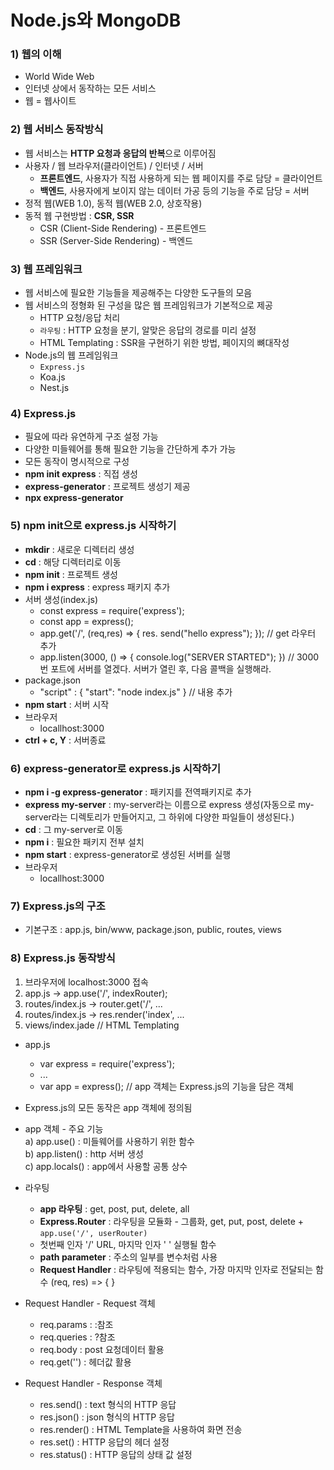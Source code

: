# Node.js와 MongoDB
### 1) 웹의 이해
- World Wide Web
- 인터넷 상에서 동작하는 모든 서비스
- 웹 = 웹사이트
  
### 2) 웹 서비스 동작방식
- 웹 서비스는 <b>HTTP 요청과 응답의 반복</b>으로 이루어짐
- 사용자 / 웹 브라우저(클라이언트) / 인터넷 / 서버
  - <b>프론트엔드</b>, 사용자가 직접 사용하게 되는 웹 페이지를 주로 담당 = 클라이언트
  - <b>백엔드</b>, 사용자에게 보이지 않는 데이터 가공 등의 기능을 주로 담당 = 서버
- 정적 웹(WEB 1.0), 동적 웹(WEB 2.0, 상호작용)
- 동적 웹 구현방법 : <b>CSR, SSR</b>
  - CSR (Client-Side Rendering) - 프론트엔드
  - SSR (Server-Side Rendering) - 백엔드
  
### 3) 웹 프레임워크
- 웹 서비스에 필요한 기능들을 제공해주는 다양한 도구들의 모음
- 웹 서비스의 정형화 된 구성을 많은 웹 프레임워크가 기본적으로 제공
  - HTTP 요청/응답 처리
  - `라우팅` : HTTP 요청을 분기, 알맞은 응답의 경로를 미리 설정
  - HTML Templating : SSR을 구현하기 위한 방법, 페이지의 뼈대작성
- Node.js의 웹 프레임워크
  - `Express.js`
  - Koa.js
  - Nest.js

### 4) Express.js
- 필요에 따라 유연하게 구조 설정 가능
- 다양한 미들웨어를 통해 필요한 기능을 간단하게 추가 가능
- 모든 동작이 명시적으로 구성
- <b>npm init express</b> : 직접 생성
- <b>express-generator</b> : 프로젝트 생성기 제공
- <b>npx express-generator</b>

### 5) npm init으로 express.js 시작하기
- <b>mkdir</b> : 새로운 디렉터리 생성
- <b>cd</b> : 해당 디렉터리로 이동
- <b>npm init</b> : 프로젝트 생성
- <b>npm i express</b> : express 패키지 추가
- 서버 생성(index.js)
  - const express = require('express');
  - const app = express();
  - app.get('/', (req,res) => { res. send("hello express"); }); // get 라우터 추가
  - app.listen(3000, () => { console.log("SERVER STARTED"); }) // 3000번 포트에 서버를 열겠다. 서버가 열린 후, 다음 콜백을 실행해라.
- package.json
  - "script" : { "start": "node index.js" } // 내용 추가
- <b>npm start</b> : 서버 시작
- 브라우저
  - locallhost:3000
- <b>ctrl + c, Y</b> : 서버종료
  
### 6) express-generator로 express.js 시작하기
- <b>npm i -g express-generator</b> : 패키지를 전역패키지로 추가
- <b>express my-server</b> : my-server라는 이름으로 express 생성(자동으로 my-server라는 디렉토리가 만들어지고, 그 하위에 다양한 파일들이 생성된다.)
- <b>cd</b> : 그 my-server로 이동
- <b>npm i</b> : 필요한 패키지 전부 설치
- <b>npm start</b> : express-generator로 생성된 서버를 실행
- 브라우저
  - locallhost:3000

### 7) Express.js의 구조
- 기본구조 : app.js, bin/www, package.json, public, routes, views

### 8) Express.js 동작방식
1. 브라우저에 localhost:3000 접속
2. app.js -> app.use('/', indexRouter);
3. routes/index.js -> router.get('/', ...
4. routes/index.js -> res.render('index', ...
5. views/index.jade // HTML Templating
   
- app.js
  - var express = require('express');
  - ...
  - var app = express(); // app 객체는 Express.js의 기능을 담은 객체
- Express.js의 모든 동작은 app 객체에 정의됨
- app 객체 - 주요 기능<br>
  a) app.use() : 미들웨어를 사용하기 위한 함수<br>
  b) app.listen() : http 서버 생성<br>
  c) app.locals() : app에서 사용할 공통 상수<br>

- 라우팅
  - <b>app 라우팅</b> : get, post, put, delete, all
  - <b>Express.Router</b> : 라우팅을 모듈화 - 그룹화, get, put, post, delete + `app.use('/', userRouter)`
  - 첫번째 인자 '/' URL, 마지막 인자 ' ' 실행될 함수
  - <b>path parameter</b> : 주소의 일부를 변수처럼 사용
  - <b>Request Handler</b> : 라우팅에 적용되는 함수, 가장 마지막 인자로 전달되는 함수 (req, res) => { }

- Request Handler - Request 객체
  - req.params : :참조
  - req.queries : ?참조
  - req.body : post 요청데이터 활용
  - req.get('') : 헤더값 활용

- Request Handler - Response 객체
  - res.send() : text 형식의 HTTP 응답
  - res.json() : json 형식의 HTTP 응답
  - res.render() : HTML Template을 사용하여 화면 전송
  - res.set() : HTTP 응답의 헤더 설정
  - res.status() : HTTP 응답의 상태 값 설정